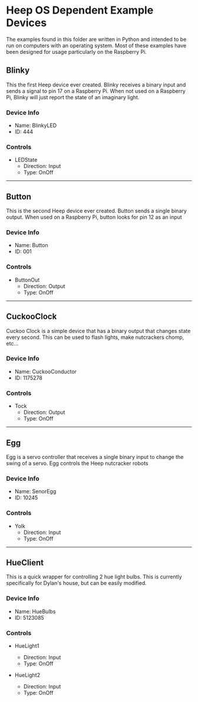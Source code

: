 # Heep OS Dependent Example Devices

The examples found in this folder are written in Python and intended to be run on computers with an operating system. Most of these examples have been designed for usage particularly on the Raspberry Pi.

## Blinky

This the first Heep device ever created. Blinky receives a binary input and sends a signal to pin 17 on a Raspberry Pi. When not used on a Raspberry Pi, Blinky will just report the state of an imaginary light.

### Device Info

* Name: BlinkyLED
* ID: 444

### Controls

* LEDState
	* Direction: Input
	* Type: OnOff

--------



## Button

This is the second Heep device ever created. Button sends a single binary output. When used on a Raspberry Pi, button looks for pin 12 as an input

### Device Info

* Name: Button
* ID: 001

### Controls

* ButtonOut
	* Direction: Output
	* Type: OnOff

--------


## CuckooClock

Cuckoo Clock is a simple device that has a binary output that changes state every second. This can be used to flash lights, make nutcrackers chomp, etc...

### Device Info

* Name: CuckooConductor
* ID: 1175278

### Controls

* Tock
	* Direction: Output
	* Type: OnOff

--------


## Egg

Egg is a servo controller that receives a single binary input to change the swing of a servo. Egg controls the Heep nutcracker robots

### Device Info

* Name: SenorEgg
* ID: 10245

### Controls

* Yolk
	* Direction: Input
	* Type: OnOff


--------


## HueClient

This is a quick wrapper for controlling 2 hue light bulbs. This is currently specifically for Dylan's house, but can be easily modified.

### Device Info

* Name: HueBulbs
* ID: 5123085

### Controls

* HueLight1
	* Direction: Input
	* Type: OnOff

* HueLight2
	* Direction: Input
	* Type: OnOff
